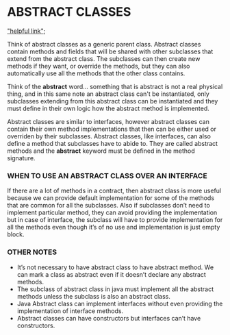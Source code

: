 # ABSTRACT CLASSES

["helpful link"](http://www.javacoffeebreak.com/faq/faq0084.html);

Think of abstract classes as a generic parent class. Abstract classes contain methods and fields that will be shared with other subclasses that extend from the abstract class. The subclasses can then create new methods if they want, or override the methods, but they can also automatically use all the methods that the other class contains.

Think of the **abstract** word... something that is abstract is not a real physical thing, and in this same note an abstract class can't be instantiated, only subclasses extending from this abstract class can be instantiated and they must define in their own logic how the abstract method is implemented. 

Abstract classes are similar to interfaces, however abstract classes can contain their own method implementations that then can be either used or overriden by their subclasses. Abstract classes, like interfaces, can also define a method that subclasses have to abide to. They are called abstract methods and the **abstract** keyword must be defined in the method signature.

### WHEN TO USE AN ABSTRACT CLASS OVER AN INTERFACE

If there are a lot of methods in a contract, then abstract class is more useful because we can provide default implementation for some of the methods that are common for all the subclasses. Also if subclasses don’t need to implement particular method, they can avoid providing the implementation but in case of interface, the subclass will have to provide implementation for all the methods even though it’s of no use and implementation is just empty block.

### OTHER NOTES
* It’s not necessary to have abstract class to have abstract method. We can mark a class as abstract even if it doesn’t declare any abstract methods.
* The subclass of abstract class in java must implement all the abstract methods unless the subclass is also an abstract class.
* Java Abstract class can implement interfaces without even providing the implementation of interface methods.	
* Abstract classes can have constructors but interfaces can’t have constructors.
